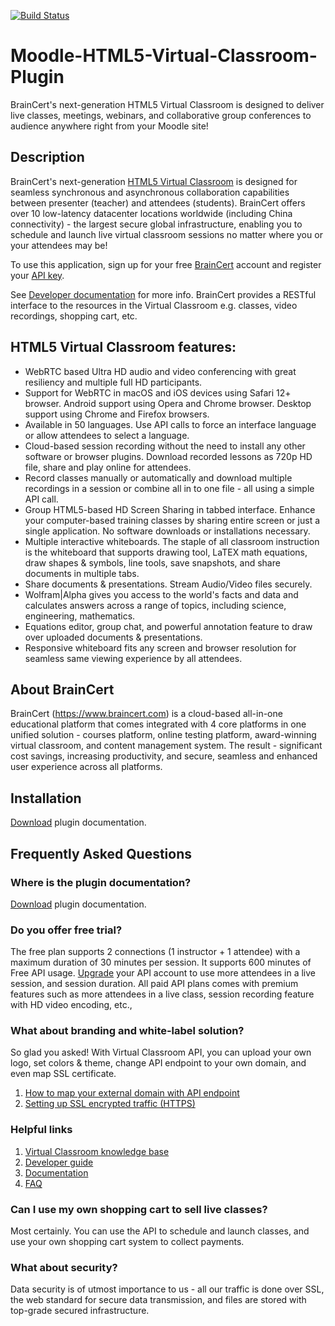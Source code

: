 
[![Build Status](https://travis-ci.org/braincert/moodle-mod_braincert.svg?branch=master)](https://travis-ci.org/braincert/moodle-mod_braincert)

# Moodle-HTML5-Virtual-Classroom-Plugin
BrainCert's next-generation HTML5 Virtual Classroom is designed to deliver live classes, meetings, webinars, and collaborative group conferences to audience anywhere right from your Moodle site!

## Description
BrainCert's next-generation [HTML5 Virtual Classroom](https://www.braincert.com/online-virtual-classroom) is designed for seamless synchronous and asynchronous collaboration capabilities between presenter (teacher) and attendees (students). BrainCert offers over 10 low-latency datacenter locations worldwide (including China connectivity) - the largest secure global infrastructure, enabling you to schedule and launch live virtual classroom sessions no matter where you or your attendees may be! 

To use this application, sign up for your free [BrainCert](https://www.braincert.com) account  and register your [API key](https://www.braincert.com/app/virtualclassroom). 

See [Developer documentation](https://www.braincert.com/docs/api/vc/) for more info. BrainCert provides a RESTful interface to the resources in the Virtual Classroom e.g. classes, video recordings, shopping cart, etc.


## HTML5 Virtual Classroom features:
* WebRTC based Ultra HD audio and video conferencing with great resiliency and multiple full HD participants.
* Support for WebRTC in macOS and iOS devices using Safari 12+ browser. Android support using Opera and Chrome browser. Desktop support using Chrome and Firefox browsers.
* Available in 50 languages. Use API calls to force an interface language or allow attendees to select a language.
* Cloud-based session recording without the need to install any other software or browser plugins. Download recorded lessons as 720p HD file, share and play online for attendees. 
* Record classes manually or automatically and download multiple recordings in a session or combine all in to one file - all using a simple API call.
* Group HTML5-based HD Screen Sharing in tabbed interface. Enhance your computer-based training classes by sharing entire screen or just a single application. No software downloads or installations necessary.
* Multiple interactive whiteboards. The staple of all classroom instruction is the whiteboard that supports drawing tool, LaTEX math equations, draw shapes & symbols, line tools, save snapshots, and share documents in multiple tabs.
* Share documents & presentations. Stream Audio/Video files securely.
* Wolfram|Alpha gives you access to the world's facts and data and calculates answers across a range of topics, including science, engineering, mathematics.
* Equations editor, group chat, and powerful annotation feature to draw over uploaded documents & presentations. 
* Responsive whiteboard fits any screen and browser resolution for seamless same viewing experience by all attendees.


## About BrainCert
BrainCert (https://www.braincert.com) is a cloud-based all-in-one educational platform that comes integrated with 4 core platforms in one unified solution - courses platform, online testing platform, award-winning virtual classroom, and content management system. The result - significant cost savings, increasing productivity, and secure, seamless and enhanced user experience across all platforms.


## Installation
[Download](https://www.braincert.com/braincert-support/downloads/category/moodle) plugin documentation.


## Frequently Asked Questions

### Where is the plugin documentation?
[Download](https://www.braincert.com/braincert-support/downloads/category/moodle) plugin documentation.

### Do you offer free trial? 
The free plan supports 2 connections (1 instructor + 1 attendee) with a maximum duration of 30 minutes per session. It supports 600 minutes of Free API usage. [Upgrade](https://www.braincert.org/membership/premium) your API account to use more attendees in a live session, and session duration. All paid API plans comes with premium features such as more attendees in a live class, session recording feature with HD video encoding, etc.,

### What about branding and white-label solution?
So glad you asked! With Virtual Classroom API, you can upload your own logo, set colors & theme, change API endpoint to your own domain, and even map SSL certificate.
1. [How to map your external domain with API endpoint](https://www.braincert.com/braincert-support/kb/article/how-to-map-your-external-domain-with-api-endpoint)
1. [Setting up SSL encrypted traffic (HTTPS)](https://www.braincert.com/braincert-support/kb/article/setting-up-ssl-encrypted-traffic-https-using-cloudflare-for-html5-virtual-classroom-20160729170543)

### Helpful links
1. [Virtual Classroom knowledge base](https://www.braincert.com/braincert-support/kb/live)
1. [Developer guide](https://www.braincert.com/docs/api/vc/)
1. [Documentation](https://www.braincert.com/braincert-support/downloads/category/moodle)
1. [FAQ](https://www.braincert.com/docs/api/vc/faq.php)

### Can I use my own shopping cart to sell live classes?
Most certainly. You can use the API to schedule and launch classes, and use your own shopping cart system to collect payments.


### What about security?
Data security is of utmost importance to us - all our traffic is done over SSL, the web standard for secure data transmission, and files are stored with top-grade secured infrastructure.


